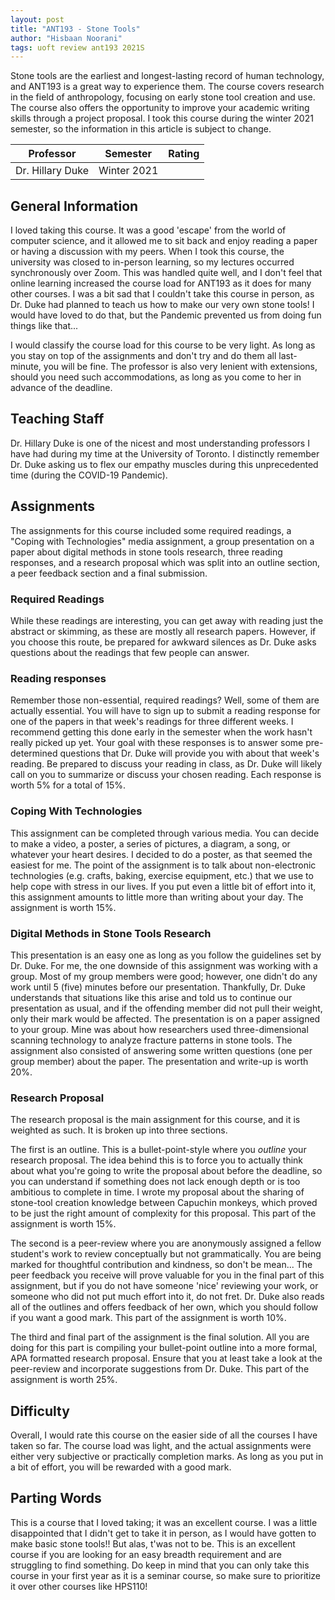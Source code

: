 ```yaml
---
layout: post
title: "ANT193 - Stone Tools"
author: "Hisbaan Noorani"
tags: uoft review ant193 2021S
---
```


Stone tools are the earliest and longest-lasting record of human technology, and ANT193 is a great way to experience them. The course covers research in the field of anthropology, focusing on early stone tool creation and use. The course also offers the opportunity to improve your academic writing skills through a project proposal. I took this course during the winter 2021 semester, so the information in this article is subject to change.

| Professor        | Semester    | Rating                                                                                                                             |
|:----------------:|:-----------:|:----------------------------------------------------------------------------------------------------------------------------------:|
| Dr. Hillary Duke | Winter 2021 | <i class="fa fa-star"></i><i class="fa fa-star"></i><i class="fa fa-star"></i><i class="fa fa-star"></i><i class="fa fa-star"></i> |
## General Information

I loved taking this course. It was a good 'escape' from the world of computer science, and it allowed me to sit back and enjoy reading a paper or having a discussion with my peers. When I took this course, the university was closed to in-person learning, so my lectures occurred synchronously over Zoom. This was handled quite well, and I don't feel that online learning increased the course load for ANT193 as it does for many other courses. I was a bit sad that I couldn't take this course in person, as Dr. Duke had planned to teach us how to make our very own stone tools! I would have loved to do that, but the Pandemic prevented us from doing fun things like that...

I would classify the course load for this course to be very light. As long as you stay on top of the assignments and don't try and do them all last-minute, you will be fine. The professor is also very lenient with extensions, should you need such accommodations, as long as you come to her in advance of the deadline.

## Teaching Staff

Dr. Hillary Duke is one of the nicest and most understanding professors I have had during my time at the University of Toronto. I distinctly remember Dr. Duke asking us to flex our empathy muscles during this unprecedented time (during the COVID-19 Pandemic).

## Assignments

The assignments for this course included some required readings, a "Coping with Technologies" media assignment, a group presentation on a paper about digital methods in stone tools research, three reading responses, and a research proposal which was split into an outline section, a peer feedback section and a final submission.

### Required Readings

While these readings are interesting, you can get away with reading just the abstract or skimming, as these are mostly all research papers. However, if you choose this route, be prepared for awkward silences as Dr. Duke asks questions about the readings that few people can answer.

### Reading responses

Remember those non-essential, required readings? Well, some of them are actually essential. You will have to sign up to submit a reading response for one of the papers in that week's readings for three different weeks. I recommend getting this done early in the semester when the work hasn't really picked up yet. Your goal with these responses is to answer some pre-determined questions that Dr. Duke will provide you with about that week's reading. Be prepared to discuss your reading in class, as Dr. Duke will likely call on you to summarize or discuss your chosen reading. Each response is worth 5% for a total of 15%.

### Coping With Technologies

This assignment can be completed through various media. You can decide to make a video, a poster, a series of pictures, a diagram, a song, or whatever your heart desires. I decided to do a poster, as that seemed the easiest for me. The point of the assignment is to talk about non-electronic technologies (e.g. crafts, baking, exercise equipment, etc.) that we use to help cope with stress in our lives. If you put even a little bit of effort into it, this assignment amounts to little more than writing about your day. The assignment is worth 15%.

### Digital Methods in Stone Tools Research

This presentation is an easy one as long as you follow the guidelines set by Dr. Duke. For me, the one downside of this assignment was working with a group. Most of my group members were good; however, one didn't do any work until 5 (five) minutes before our presentation. Thankfully, Dr. Duke understands that situations like this arise and told us to continue our presentation as usual, and if the offending member did not pull their weight, only their mark would be affected. The presentation is on a paper assigned to your group. Mine was about how researchers used three-dimensional scanning technology to analyze fracture patterns in stone tools. The assignment also consisted of answering some written questions (one per group member) about the paper. The presentation and write-up is worth 20%.

### Research Proposal

The research proposal is the main assignment for this course, and it is weighted as such. It is broken up into three sections.

The first is an outline. This is a bullet-point-style where you *outline* your research proposal. The idea behind this is to force you to actually think about what you're going to write the proposal about before the deadline, so you can understand if something does not lack enough depth or is too ambitious to complete in time. I wrote my proposal about the sharing of stone-tool creation knowledge between Capuchin monkeys, which proved to be just the right amount of complexity for this proposal. This part of the assignment is worth 15%.

The second is a peer-review where you are anonymously assigned a fellow student's work to review conceptually but not grammatically. You are being marked for thoughtful contribution and kindness, so don't be mean... The peer feedback you receive will prove valuable for you in the final part of this assignment, but if you do not have someone 'nice' reviewing your work, or someone who did not put much effort into it, do not fret. Dr. Duke also reads all of the outlines and offers feedback of her own, which you should follow if you want a good mark. This part of the assignment is worth 10%.

The third and final part of the assignment is the final solution. All you are doing for this part is compiling your bullet-point outline into a more formal, APA formatted research proposal. Ensure that you at least take a look at the peer-review and incorporate suggestions from Dr. Duke. This part of the assignment is worth 25%.

## Difficulty

Overall, I would rate this course on the easier side of all the courses I have taken so far. The course load was light, and the actual assignments were either very subjective or practically completion marks. As long as you put in a bit of effort, you will be rewarded with a good mark.

## Parting Words

This is a course that I loved taking; it was an excellent course. I was a little disappointed that I didn't get to take it in person, as I would have gotten to make basic stone tools!! But alas, t'was not to be. This is an excellent course if you are looking for an easy breadth requirement and are struggling to find something. Do keep in mind that you can only take this course in your first year as it is a seminar course, so make sure to prioritize it over other courses like HPS110!

